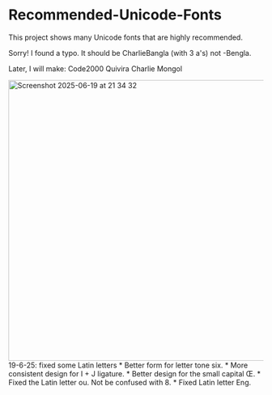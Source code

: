 # Recommended-Unicode-Fonts
This project shows many Unicode fonts that are highly recommended.

Sorry! I found a typo. It should be CharlieBangla (with 3 a's) not -Bengla.

Later, I will make:
Code2000
Quivira
Charlie Mongol

<img width="555" alt="Screenshot 2025-06-19 at 21 34 32" src="https://github.com/user-attachments/assets/53a3d9e0-2f7f-40a2-a525-052677e5393b" />
19-6-25: fixed some Latin letters
* Better form for letter tone six.
* More consistent design for I + J ligature.
* Better design for the small capital Œ.
* Fixed the Latin letter ou. Not be confused with 8.
* Fixed Latin letter Eng.
